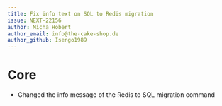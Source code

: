 ```yaml
---
title: Fix info text on SQL to Redis migration
issue: NEXT-22156
author: Micha Hobert
author_email: info@the-cake-shop.de
author_github: Isengo1989
---
```

# Core
* Changed the info message of the Redis to SQL migration command
